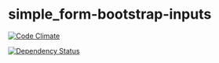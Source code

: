 simple_form-bootstrap-inputs
============================

[![Code Climate](https://codeclimate.com/github/nyjt/simple_form-bootstrap-inputs.png)](https://codeclimate.com/github/nyjt/simple_form-bootstrap-inputs)

[![Dependency Status](https://gemnasium.com/nyjt/simple_form-bootstrap-inputs.png)](https://gemnasium.com/nyjt/simple_form-bootstrap-inputs)

